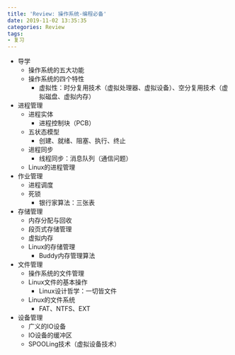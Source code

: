 ```yaml
---
title: 'Review: 操作系统-编程必备'
date: 2019-11-02 13:35:35
categories: Review
tags: 
- 复习
---
```

<!-- more -->
- 导学
	- 操作系统的五大功能
	- 操作系统的四个特性
		- 虚拟性：时分复用技术（虚拟处理器、虚拟设备）、空分复用技术（虚拟磁盘、虚拟内存）
- 进程管理
	- 进程实体
		- 进程控制块（PCB）
	- 五状态模型
		- 创建、就绪、阻塞、执行、终止
	- 进程同步
		- 线程同步：消息队列（通信问题）
	- Linux的进程管理
- 作业管理
	- 进程调度
	- 死锁
		- 银行家算法：三张表
- 存储管理
	- 内存分配与回收
	- 段页式存储管理
	- 虚拟内存
	- Linux的存储管理
		- Buddy内存管理算法
- 文件管理
	- 操作系统的文件管理
	- Linux文件的基本操作
		- Linux设计哲学：一切皆文件
	- Linux的文件系统
		- FAT、NTFS、EXT
- 设备管理
	- 广义的IO设备
	- IO设备的缓冲区
	- SPOOLing技术（虚拟设备技术） 
